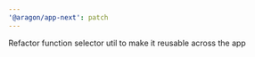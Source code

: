 ```yaml
---
'@aragon/app-next': patch
---
```


Refactor function selector util to make it reusable across the app
